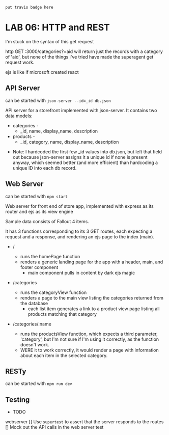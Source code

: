 `put travis badge here`

 LAB 06: HTTP and REST
========================================================
  I'm stuck on the syntax of this get request

  http GET :3000/categories?=aid will return just the records with a category of 'aid', but none of the things i've tried have made the superagent get request work.

  ejs is like if microsoft created react


  

## API Server

can be started with `json-server --id=_id db.json`

API server for a storefront implemented with json-server.  It contains two data models:
  * categories -
    * _id, name, display_name, description
  * products - 
    * _id, category, name, display_name, description
  

- Note: I hardcoded the first few _id values into db.json, but left that field out because json-server assigns it a unique id if none is present anyway, which seemed better (and more efficient) than hardcoding a unique ID into each db record.


## Web Server

can be started with `npm start`

Web server for front end of store app, implemented with express as its router and ejs as its view engine

Sample data consists of Fallout 4 items.

It has 3 functions corresponding to its 3 GET routes, each expecting a request and a response, and rendering an ejs page to the index (main).

 - /
    - runs the homePage function
    - renders a generic landing page for the app with a header, main, and footer component
      - main component pulls in content by dark ejs magic

- /categories
  - runs the categoryView function
  - renders a page to the main view listing the categories returned from the database
    - each list item generates a link to a product view page listing all products matching that category

- /categories/:name
  - runs the productsView function, which expects a third parameter, 'category', but I'm not sure if I'm using it correctly, as the function doesn't work.
  - WERE it to work correctly, it would render a page with information about each item in the selected category.


## RESTy

can be started with `npm run dev`

## Testing

- TODO

webserver
[] Use `supertest` to assert that the server responds to the routes
[] Mock out the API calls in the web server test
